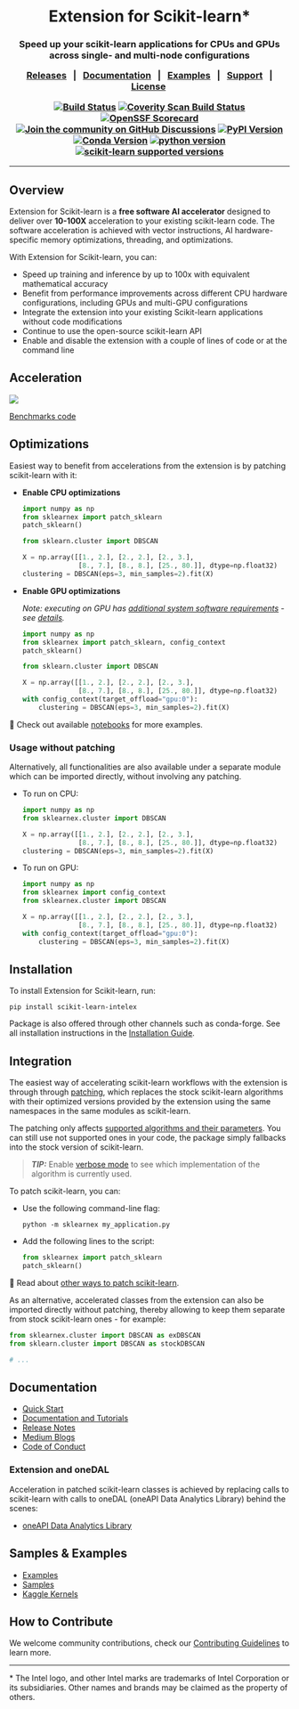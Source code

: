 <!--
  ~ Copyright 2018 Intel Corporation
  ~
  ~ Licensed under the Apache License, Version 2.0 (the "License");
  ~ you may not use this file except in compliance with the License.
  ~ You may obtain a copy of the License at
  ~
  ~     http://www.apache.org/licenses/LICENSE-2.0
  ~
  ~ Unless required by applicable law or agreed to in writing, software
  ~ distributed under the License is distributed on an "AS IS" BASIS,
  ~ WITHOUT WARRANTIES OR CONDITIONS OF ANY KIND, either express or implied.
  ~ See the License for the specific language governing permissions and
  ~ limitations under the License.
-->

<div align="center">


# Extension for Scikit-learn*

<h3> Speed up your scikit-learn applications for CPUs and GPUs across single- and multi-node configurations

[Releases](https://github.com/uxlfoundation/scikit-learn-intelex/releases)&nbsp;&nbsp;&nbsp;|&nbsp;&nbsp;&nbsp;[Documentation](https://uxlfoundation.github.io/scikit-learn-intelex/)&nbsp;&nbsp;&nbsp;|&nbsp;&nbsp;&nbsp;[Examples](https://github.com/uxlfoundation/scikit-learn-intelex/tree/master/examples/notebooks)&nbsp;&nbsp;&nbsp;|&nbsp;&nbsp;&nbsp;[Support]()&nbsp;&nbsp;&nbsp;|&nbsp;&nbsp;[License](https://github.com/uxlfoundation/scikit-learn-intelex/blob/master/LICENSE)&nbsp;&nbsp;&nbsp;


[![Build Status](https://dev.azure.com/daal/daal4py/_apis/build/status/CI?branchName=main)](https://dev.azure.com/daal/daal4py/_build/latest?definitionId=9&branchName=main)
[![Coverity Scan Build Status](https://scan.coverity.com/projects/21716/badge.svg)](https://scan.coverity.com/projects/daal4py)
[![OpenSSF Scorecard](https://api.securityscorecards.dev/projects/github.com/uxlfoundation/scikit-learn-intelex/badge)](https://securityscorecards.dev/viewer/?uri=github.com/uxlfoundation/scikit-learn-intelex)
[![Join the community on GitHub Discussions](https://badgen.net/badge/join%20the%20discussion/on%20github/black?icon=github)](https://github.com/uxlfoundation/scikit-learn-intelex/discussions)
[![PyPI Version](https://img.shields.io/pypi/v/scikit-learn-intelex)](https://pypi.org/project/scikit-learn-intelex/)
[![Conda Version](https://img.shields.io/conda/vn/conda-forge/scikit-learn-intelex)](https://anaconda.org/conda-forge/scikit-learn-intelex)
[![python version](https://img.shields.io/badge/python-3.9%20%7C%203.10%20%7C%203.11%20%7C%203.12%20%7C%203.13-blue)](https://img.shields.io/badge/python-3.9%20%7C%203.10%20%7C%203.11%20%7C%203.12%20%7C%203.13-blue)
[![scikit-learn supported versions](https://img.shields.io/badge/sklearn-1.0%20%7C%201.2%20%7C%201.3%20%7C%201.4%20%7C%201.5%20%7C%201.6-blue)](https://img.shields.io/badge/sklearn-1.0%20%7C%201.2%20%7C%201.3%20%7C%201.4%20%7C%201.5%20%7C%201.6-blue)

---
</h3>

<div align="left">

## Overview

Extension for Scikit-learn is a **free software AI accelerator** designed to deliver over **10-100X** acceleration to your existing scikit-learn code.
The software acceleration is achieved with vector instructions, AI hardware-specific memory optimizations, threading, and optimizations.


With Extension for Scikit-learn, you can:

* Speed up training and inference by up to 100x with equivalent mathematical accuracy
* Benefit from performance improvements across different CPU hardware configurations, including GPUs and multi-GPU configurations
* Integrate the extension into your existing Scikit-learn applications without code modifications
* Continue to use the open-source scikit-learn API
* Enable and disable the extension with a couple of lines of code or at the command line

## Acceleration

![](https://raw.githubusercontent.com/uxlfoundation/scikit-learn-intelex/master/doc/sources/_static/scikit-learn-acceleration.PNG)

[Benchmarks code](https://github.com/IntelPython/scikit-learn_bench)

## Optimizations

Easiest way to benefit from accelerations from the extension is by patching scikit-learn with it:

- **Enable CPU optimizations**

    ```python
    import numpy as np
    from sklearnex import patch_sklearn
    patch_sklearn()

    from sklearn.cluster import DBSCAN

    X = np.array([[1., 2.], [2., 2.], [2., 3.],
                  [8., 7.], [8., 8.], [25., 80.]], dtype=np.float32)
    clustering = DBSCAN(eps=3, min_samples=2).fit(X)
    ```

- **Enable GPU optimizations**

    _Note: executing on GPU has [additional system software requirements](https://www.intel.com/content/www/us/en/developer/articles/system-requirements/intel-oneapi-dpcpp-system-requirements.html) - see [details](https://uxlfoundation.github.io/scikit-learn-intelex/latest/oneapi-gpu.html)._

    ```python
    import numpy as np
    from sklearnex import patch_sklearn, config_context
    patch_sklearn()

    from sklearn.cluster import DBSCAN

    X = np.array([[1., 2.], [2., 2.], [2., 3.],
                  [8., 7.], [8., 8.], [25., 80.]], dtype=np.float32)
    with config_context(target_offload="gpu:0"):
        clustering = DBSCAN(eps=3, min_samples=2).fit(X)
    ```

:eyes: Check out available [notebooks](https://github.com/uxlfoundation/scikit-learn-intelex/tree/master/examples/notebooks) for more examples.

### Usage without patching

Alternatively, all functionalities are also available under a separate module which can be imported directly, without involving any patching.

* To run on CPU:

  ```python
  import numpy as np
  from sklearnex.cluster import DBSCAN

  X = np.array([[1., 2.], [2., 2.], [2., 3.],
                [8., 7.], [8., 8.], [25., 80.]], dtype=np.float32)
  clustering = DBSCAN(eps=3, min_samples=2).fit(X)
  ```

* To run on GPU:

  ```python
  import numpy as np
  from sklearnex import config_context
  from sklearnex.cluster import DBSCAN

  X = np.array([[1., 2.], [2., 2.], [2., 3.],
                [8., 7.], [8., 8.], [25., 80.]], dtype=np.float32)
  with config_context(target_offload="gpu:0"):
      clustering = DBSCAN(eps=3, min_samples=2).fit(X)
  ```

## Installation

To install Extension for Scikit-learn, run:

```shell
pip install scikit-learn-intelex
```

Package is also offered through other channels such as conda-forge. See all installation instructions in the [Installation Guide](https://github.com/uxlfoundation/scikit-learn-intelex/blob/main/INSTALL.md).

## Integration

The easiest way of accelerating scikit-learn workflows with the extension is through through [patching](https://uxlfoundation.github.io/scikit-learn-intelex/latest/quick-start.html#patching), which replaces the stock scikit-learn algorithms with their optimized versions provided by the extension using the same namespaces in the same modules as scikit-learn.

The patching only affects [supported algorithms and their parameters](https://uxlfoundation.github.io/scikit-learn-intelex/latest/algorithms.html).
You can still use not supported ones in your code, the package simply fallbacks into the stock version of scikit-learn.

> **_TIP:_** Enable [verbose mode](https://uxlfoundation.github.io/scikit-learn-intelex/latest/verbose.html) to see which implementation of the algorithm is currently used.

To patch scikit-learn, you can:
* Use the following command-line flag:
  ```shell
  python -m sklearnex my_application.py
  ```
* Add the following lines to the script:
  ```python
  from sklearnex import patch_sklearn
  patch_sklearn()
  ```

:eyes: Read about [other ways to patch scikit-learn](https://uxlfoundation.github.io/scikit-learn-intelex/latest/quick-start.html#patching).

As an alternative, accelerated classes from the extension can also be imported directly without patching, thereby allowing to keep them separate from stock scikit-learn ones - for example:

```python
from sklearnex.cluster import DBSCAN as exDBSCAN
from sklearn.cluster import DBSCAN as stockDBSCAN

# ...
```

## Documentation

* [Quick Start](https://uxlfoundation.github.io/scikit-learn-intelex/latest/quick-start.html)
* [Documentation and Tutorials](https://uxlfoundation.github.io/scikit-learn-intelex/latest/index.html)
* [Release Notes](https://github.com/uxlfoundation/scikit-learn-intelex/releases)
* [Medium Blogs](https://uxlfoundation.github.io/scikit-learn-intelex/latest/blogs.html)
* [Code of Conduct](https://github.com/uxlfoundation/scikit-learn-intelex/blob/master/CODE_OF_CONDUCT.md)

### Extension and oneDAL

Acceleration in patched scikit-learn classes is achieved by replacing calls to scikit-learn with calls to oneDAL (oneAPI Data Analytics Library) behind the scenes:
- [oneAPI Data Analytics Library](https://github.com/uxlfoundation/oneDAL)

## Samples & Examples

* [Examples](https://github.com/uxlfoundation/scikit-learn-intelex/tree/master/examples/notebooks)
* [Samples](https://uxlfoundation.github.io/scikit-learn-intelex/latest/samples.html)
* [Kaggle Kernels](https://uxlfoundation.github.io/scikit-learn-intelex/latest/kaggle.html)


## How to Contribute

We welcome community contributions, check our [Contributing Guidelines](https://github.com/uxlfoundation/scikit-learn-intelex/blob/master/CONTRIBUTING.md) to learn more.

------------------------------------------------------------------------
\* The Intel logo, and other Intel marks are trademarks of Intel Corporation or its subsidiaries. Other names and brands may be claimed as the property of others.

